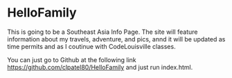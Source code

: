 # HelloFamily
This is going to be a Southeast Asia Info Page.
The site will feature information about my travels, adventure, and pics, annd it will be updated 
as time permits and as I coutinue with CodeLouisville classes.

You can just go to Github at the following link https://github.com/clpatel80/HelloFamily and just run index.html.


